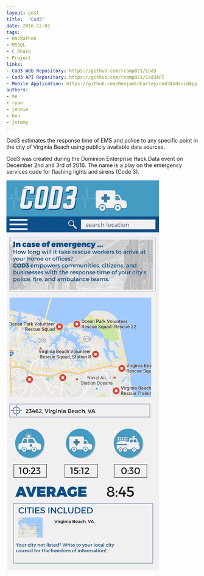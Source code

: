 ```yaml
---
layout: post
title:  "Cod3"
date: 2016-12-02
tags:
- Hackathon
- MSSQL
- C Sharp
- Project
links:
- Cod3 Web Repository: https://github.com/rcamp021/Cod3
- Cod3 API Repository: https://github.com/rcamp021/Cod3API
- Mobile Application: https://github.com/BenjaminEarley/cod3AndroidApp
authors:
- me
- ryan
- jennie
- ben
- jeremy
---
```


Cod3 estimates the response time of EMS and police to any specific point in the city of Virginia Beach using publicly available data sources.

Cod3 was created during the Dominion Enterprise Hack Data event on December 2nd and 3rd of 2016. The name is a play on the emergency services code for flashing lights and sirens (Code 3).

![Cod3 Mobile Mock](./assets/cod3-mobile-mock.jpg)
